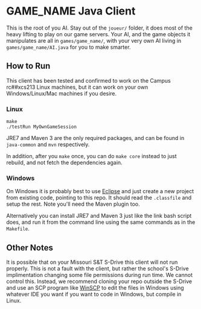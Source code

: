 # GAME_NAME Java Client

This is the root of you AI. Stay out of the `joueur/` folder, it does most of the heavy lifting to play on our game servers. Your AI, and the game objects it manipulates are all in `games/game_name/`, with your very own AI living in `games/game_name/AI.java` for you to make smarter.

## How to Run

This client has been tested and confirmed to work on the Campus rc##xcs213 Linux machines, but it can work on your own Windows/Linux/Mac machines if you desire.

### Linux

```
make
./testRun MyOwnGameSession
```

JRE7 and Maven 3 are the only required packages, and can be found in `java-common` and `mvn` respectively.

In addition, after you `make` once, you can do `make core` instead to just rebuild, and not fetch the dependencies again.

### Windows

On Windows it is probably best to use [Eclipse](http://www.eclipse.org/downloads/packages/eclipse-ide-java-developers/mars1) and just create a new project from existing code, pointing to this repo. It should read the `.classfile` and setup the rest. Note you'll need the Maven plugin too.

Alternatively you can install JRE7 and Maven 3 just like the link bash script does, and run it from the command line using the same commands as in the `Makefile`.

## Other Notes

It is possible that on your Missouri S&T S-Drive this client will not run properly. This is not a fault with the client, but rather the school's S-Drive implimentation changing some file permissions during run time. We cannot control this. Instead, we recommend cloning your repo outside the S-Drive and use an SCP program like [WinSCP](https://winscp.net/eng/download.php) to edit the files in Windows using whatever IDE you want if you want to code in Windows, but compile in Linux.
